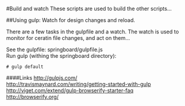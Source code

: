 #Build and watch
These scripts are used to build the other scripts...

##Using gulp:
Watch for design changes and reload.

There are a few tasks in the gulpfile and a watch. The watch is used to monitor for ceratin file changes, and act on them...

See the gulpfile: springboard/gulpfile.js  
Run gulp (withing the springboard directory):

```shellsession
# gulp default
```

####Links
http://gulpjs.com/  
http://travismaynard.com/writing/getting-started-with-gulp  
http://viget.com/extend/gulp-browserify-starter-faq  
http://browserify.org/  
